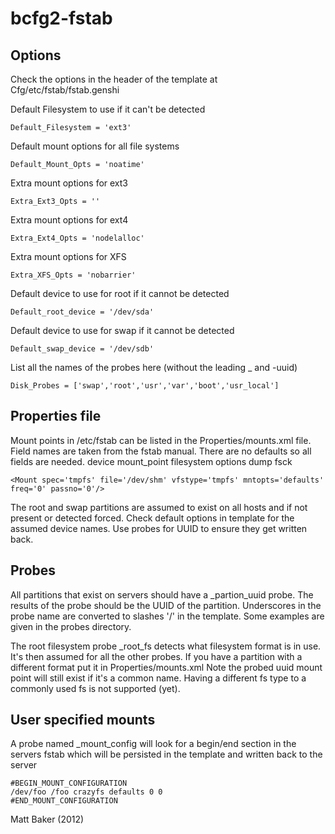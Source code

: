 bcfg2-fstab
===========

Options
-------
Check the options in the header of the template at Cfg/etc/fstab/fstab.genshi

Default Filesystem to use if it can't be detected

    Default_Filesystem = 'ext3'

Default mount options for all file systems

    Default_Mount_Opts = 'noatime'

Extra mount options for ext3

    Extra_Ext3_Opts = ''

Extra mount options for ext4

    Extra_Ext4_Opts = 'nodelalloc'

Extra mount options for XFS

    Extra_XFS_Opts = 'nobarrier'

Default device to use for root if it cannot be detected

    Default_root_device = '/dev/sda'

Default device to use for swap if it cannot be detected

    Default_swap_device = '/dev/sdb'

List all the names of the probes here (without the leading _ and -uuid)

    Disk_Probes = ['swap','root','usr','var','boot','usr_local']

Properties file
---------------
Mount points in /etc/fstab can be listed in the Properties/mounts.xml file.
Field names are taken from the fstab manual. There are no defaults so all fields are needed.
device mount_point filesystem options dump fsck

    <Mount spec='tmpfs' file='/dev/shm' vfstype='tmpfs' mntopts='defaults' freq='0' passno='0'/>

The root and swap partitions are assumed to exist on all hosts and if not present or detected forced.
Check default options in template for the assumed device names. Use probes for UUID to ensure they get
written back.

Probes
------
All partitions that exist on servers should have a _partion_uuid probe.
The results of the probe should be the UUID of the partition.
Underscores in the probe name are converted to slashes '/' in the template.
Some examples are given in the probes directory.

The root filesystem probe _root_fs detects what filesystem format is in use. It's then assumed for
all the other probes. If you have a partition with a different format put it in Properties/mounts.xml
Note the probed uuid mount point will still exist if it's a common name. Having a different fs type
to a commonly used fs is not supported (yet).

User specified mounts
---------------------
A probe named _mount_config will look for a begin/end section in the servers fstab
which will be persisted in the template and written back to the server

    #BEGIN_MOUNT_CONFIGURATION
    /dev/foo /foo crazyfs defaults 0 0
    #END_MOUNT_CONFIGURATION

Matt Baker (2012)
